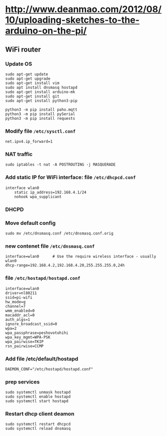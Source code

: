 # http://www.deanmao.com/2012/08/10/uploading-sketches-to-the-arduino-on-the-pi/

## WiFi router

### Update OS
```
sudo apt-get update
sudo apt-get upgrade
sudo apt-get install vim
sudo apt install dnsmasq hostapd
sudo apt-get install arduino-mk 
sudo apt-get install git 
sudo apt-get install python3-pip

python3 -m pip install paho.mqtt
python3 -m pip install pySerial
python3 -m pip install requests
```

### Modify file `/etc/sysctl.conf`
```
net.ipv4.ip_forward=1
```
### NAT traffic
```
sudo iptables -t nat -A POSTROUTING -j MASQUERADE
```

### Add static IP for WiFi interface: file `/etc/dhcpcd.conf`

```
interface wlan0
    static ip_address=192.168.4.1/24
    nohook wpa_supplicant
```

### DHCPD 
### Move default config
```
sudo mv /etc/dnsmasq.conf /etc/dnsmasq.conf.orig
```
### new contenet file `/etc/dnsmasq.conf`
```
interface=wlan0      # Use the require wireless interface - usually wlan0
dhcp-range=192.168.4.2,192.168.4.20,255.255.255.0,24h
```
### file `/etc/hostapd/hostapd.conf`
```
interface=wlan0
driver=nl80211
ssid=pi-wifi
hw_mode=g
channel=7
wmm_enabled=0
macaddr_acl=0
auth_algs=1
ignore_broadcast_ssid=0
wpa=2
wpa_passphrase=peshovotohihi
wpa_key_mgmt=WPA-PSK
wpa_pairwise=TKIP
rsn_pairwise=CCMP
```
### Add file /etc/default/hostapd
```
DAEMON_CONF="/etc/hostapd/hostapd.conf"
```
### prep services
```
sudo systemctl unmask hostapd
sudo systemctl enable hostapd
sudo systemctl start hostapd
```


### Restart dhcp client deamon
```
sudo systemctl restart dhcpcd
sudo systemctl reload dnsmasq
```
